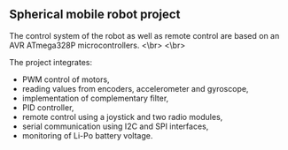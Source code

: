 ## Spherical mobile robot project

The control system of the robot as well as remote control are based on an AVR ATmega328P microcontrollers. <\br> <\br>

The project integrates:
- PWM control of motors,
- reading values from encoders, accelerometer and gyroscope,
- implementation of complementary filter,
- PID controller,
- remote control using a joystick and two radio modules,
- serial communication using I2C and SPI interfaces,
- monitoring of Li-Po battery voltage.
